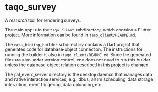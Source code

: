# taqo_survey

A *research* tool for rendering surveys.

The main app is in the `taqo_client` subdirectory, which contains a Flutter project. More information can be found in `taqo_client/README.md`.

The `data_binding_builder` subdirectory contains a Dart project that generates code for database-object connection. The instructions for running the builder is also in `taqo_client/README.md`. Since the generated files are also under version control, one does not need to run this builder unless the database-object relation described in this project is changed. 

The pal_event_server directory is the desktop daemon that manages data and native interaction services, e.g., dbus, alarm scheduling, data storage interaction, event triggering, data uploading, etc.
